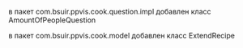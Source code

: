 в пакет com.bsuir.ppvis.сook.question.impl добавлен класс AmountOfPeopleQuestion

в пакет com.bsuir.ppvis.сook.model добавлен класс ExtendRecipe